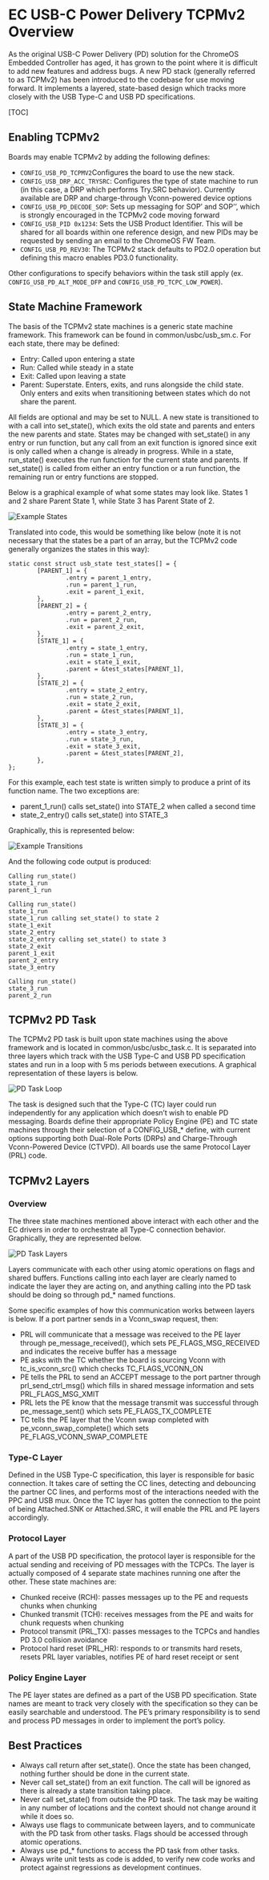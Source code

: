 # EC USB-C Power Delivery TCPMv2 Overview

As the original USB-C Power Delivery (PD) solution for the ChromeOS Embedded
Controller has aged, it has grown to the point where it is difficult to add new
features and address bugs. A new PD stack (generally referred to as TCPMv2) has
been introduced to the codebase for use moving forward. It implements a layered,
state-based design which tracks more closely with the USB Type-C and USB PD
specifications.

[TOC]

## Enabling TCPMv2

Boards may enable TCPMv2 by adding the following defines:

*   `CONFIG_USB_PD_TCPMV2`Configures the board to use the new stack.
*   `CONFIG_USB_DRP_ACC_TRYSRC`: Configures the type of state machine to run (in
    this case, a DRP which performs Try.SRC behavior). Currently available are
    DRP and charge-through Vconn-powered device options
*   `CONFIG_USB_PD_DECODE_SOP`: Sets up messaging for SOP’ and SOP’’, which is
    strongly encouraged in the TCPMv2 code moving forward
*   `CONFIG_USB_PID 0x1234`: Sets the USB Product Identifier. This will be
    shared for all boards within one reference design, and new PIDs may be
    requested by sending an email to the ChromeOS FW Team.
*   `CONFIG_USB_PD_REV30`: The TCPMv2 stack defaults to PD2.0 operation but
    defining this macro enables PD3.0 functionality.

Other configurations to specify behaviors within the task still apply (ex.
`CONFIG_USB_PD_ALT_MODE_DFP` and `CONFIG_USB_PD_TCPC_LOW_POWER`).

## State Machine Framework

The basis of the TCPMv2 state machines is a generic state machine framework.
This framework can be found in common/usbc/usb\_sm.c. For each state, there may
be defined:

*   Entry: Called upon entering a state
*   Run: Called while steady in a state
*   Exit: Called upon leaving a state
*   Parent: Superstate. Enters, exits, and runs alongside the child state. Only
    enters and exits when transitioning between states which do not share the
    parent.

All fields are optional and may be set to NULL. A new state is transitioned to
with a call into set\_state(), which exits the old state and parents and enters
the new parents and state. States may be changed with set\_state() in any entry
or run function, but any call from an exit function is ignored since exit is
only called when a change is already in progress. While in a state, run\_state()
executes the run function for the current state and parents. If set\_state() is
called from either an entry function or a run function, the remaining run or
entry functions are stopped.

Below is a graphical example of what some states may look like. States 1 and 2
share Parent State 1, while State 3 has Parent State of 2.

![Example States](images/TCPMv2-ExampleStates.png "Example States")

Translated into code, this would be something like below (note it is not
necessary that the states be a part of an array, but the TCPMv2 code generally
organizes the states in this way):

```
static const struct usb_state test_states[] = {
        [PARENT_1] = {
                .entry = parent_1_entry,
                .run = parent_1_run,
                .exit = parent_1_exit,
        },
        [PARENT_2] = {
                .entry = parent_2_entry,
                .run = parent_2_run,
                .exit = parent_2_exit,
        },
        [STATE_1] = {
                .entry = state_1_entry,
                .run = state_1_run,
                .exit = state_1_exit,
                .parent = &test_states[PARENT_1],
        },
        [STATE_2] = {
                .entry = state_2_entry,
                .run = state_2_run,
                .exit = state_2_exit,
                .parent = &test_states[PARENT_1],
        },
        [STATE_3] = {
                .entry = state_3_entry,
                .run = state_3_run,
                .exit = state_3_exit,
                .parent = &test_states[PARENT_2],
        },
};
```

For this example, each test state is written simply to produce a print of its
function name. The two exceptions are:

*   parent\_1\_run() calls set\_state() into STATE\_2 when called a second time
*   state\_2\_entry() calls set\_state() into STATE\_3

Graphically, this is represented below:

![Example Transitions](images/TCPMv2-ExampleTransitions.png "Example state transitions and resulting called functions")

And the following code output is produced:

```
Calling run_state()
state_1_run
parent_1_run

Calling run_state()
state_1_run
state_1_run calling set_state() to state 2
state_1_exit
state_2_entry
state_2_entry calling set_state() to state 3
state_2_exit
parent_1_exit
parent_2_entry
state_3_entry

Calling run_state()
state_3_run
parent_2_run
```

## TCPMv2 PD Task

The TCPMv2 PD task is built upon state machines using the above framework and is
located in common/usbc/usbc\_task.c. It is separated into three layers which
track with the USB Type-C and USB PD specification states and run in a loop with
5 ms periods between executions. A graphical representation of these layers is
below.

![PD Task Loop](images/TCPMv2-TaskLoop.png "PD task loop state machine calls")

The task is designed such that the Type-C (TC) layer could run independently for
any application which doesn’t wish to enable PD messaging. Boards define their
appropriate Policy Engine (PE) and TC state machines through their selection of
a CONFIG\_USB\_\* define, with current options supporting both Dual-Role Ports
(DRPs) and Charge-Through Vconn-Powered Device (CTVPD). All boards use the same
Protocol Layer (PRL) code.

## TCPMv2 Layers

### Overview

The three state machines mentioned above interact with each other and the EC
drivers in order to orchestrate all Type-C connection behavior. Graphically,
they are represented below.

![PD Task Layers](images/TCPMv2-TaskLayers.png "PD task layer interactions")

Layers communicate with each other using atomic operations on flags and shared
buffers. Functions calling into each layer are clearly named to indicate the
layer they are acting on, and anything calling into the PD task should be doing
so through pd\_\* named functions.

Some specific examples of how this communication works between layers is below.
If a port partner sends in a Vconn\_swap request, then:

*   PRL will communicate that a message was received to the PE layer through
    pe\_message\_received(), which sets PE\_FLAGS\_MSG\_RECEIVED and indicates
    the receive buffer has a message
*   PE asks with the TC whether the board is sourcing Vconn with
    tc\_is\_vconn\_src() which checks TC\_FLAGS\_VCONN\_ON
*   PE tells the PRL to send an ACCEPT message to the port partner through
    prl\_send\_ctrl\_msg() which fills in shared message information and sets
    PRL\_FLAGS\_MSG\_XMIT
*   PRL lets the PE know that the message transmit was successful through
    pe\_message\_sent() which sets PE\_FLAGS\_TX\_COMPLETE
*   TC tells the PE layer that the Vconn swap completed with
    pe\_vconn\_swap\_complete() which sets PE\_FLAGS\_VCONN\_SWAP\_COMPLETE

### Type-C Layer

Defined in the USB Type-C specification, this layer is responsible for basic
connection. It takes care of setting the CC lines, detecting and debouncing the
partner CC lines, and performs most of the interactions needed with the PPC and
USB mux. Once the TC layer has gotten the connection to the point of being
Attached.SNK or Attached.SRC, it will enable the PRL and PE layers accordingly.

### Protocol Layer

A part of the USB PD specification, the protocol layer is responsible for the
actual sending and receiving of PD messages with the TCPCs. The layer is
actually composed of 4 separate state machines running one after the other.
These state machines are:

*   Chunked receive (RCH): passes messages up to the PE and requests chunks when
    chunking
*   Chunked transmit (TCH): receives messages from the PE and waits for chunk
    requests when chunking
*   Protocol transmit (PRL\_TX): passes messages to the TCPCs and handles PD 3.0
    collision avoidance
*   Protocol hard reset (PRL\_HR): responds to or transmits hard resets, resets
    PRL layer variables, notifies PE of hard reset receipt or sent

### Policy Engine Layer

The PE layer states are defined as a part of the USB PD specification. State
names are meant to track very closely with the specification so they can be
easily searchable and understood. The PE’s primary responsibility is to send and
process PD messages in order to implement the port’s policy.

## Best Practices

*   Always call return after set\_state(). Once the state has been changed,
    nothing further should be done in the current state.
*   Never call set\_state() from an exit function. The call will be ignored as
    there is already a state transition taking place.
*   Never call set\_state() from outside the PD task. The task may be waiting in
    any number of locations and the context should not change around it while it
    does so.
*   Always use flags to communicate between layers, and to communicate with the
    PD task from other tasks. Flags should be accessed through atomic
    operations.
*   Always use pd\_\* functions to access the PD task from other tasks.
*   Always write unit tests as code is added, to verify new code works and
    protect against regressions as development continues.
